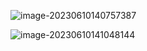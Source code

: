 ![image-20230610140757387](http://devyk.top/2022/202306101407398.png)

![image-20230610141048144](http://devyk.top/2022/202306101410023.png)